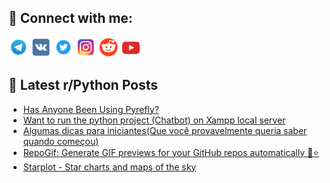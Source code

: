 ## 🔎 Connect with me:
[<img src="https://github.com/bullbesh/bullbesh/blob/main/images/Telegram.png" width="32" height="32" />](https://t.me/bullbesh)
[<img src="https://github.com/bullbesh/bullbesh/blob/main/images/VK.png" width="32" height="32" />](https://vk.com/bullbesh)
[<img src="https://github.com/bullbesh/bullbesh/blob/main/images/Twitter.png" width="32" height="32" />](https://twitter.com/bullbesh1)
[<img src="https://github.com/bullbesh/bullbesh/blob/main/images/Instagram.png" width="32" height="32" />](https://www.instagram.com/bullbesh)
[<img src="https://github.com/bullbesh/bullbesh/blob/main/images/Reddit.png" width="32" height="32" />](https://www.reddit.com/user/bullbesh)
[<img src="https://github.com/bullbesh/bullbesh/blob/main/images/YouTube.png" width="32" height="32" />](https://www.youtube.com/channel/UCtfjRs6uzgq5mfm8S06WTcg)

## 📕 Latest r/Python Posts
<!-- BLOG-POST-LIST:START -->
- [Has Anyone Been Using Pyrefly?](https://www.reddit.com/r/Python/comments/1ni81px/has_anyone_been_using_pyrefly/)
- [Want to run the python project &lpar;Chatbot&rpar; on Xampp local server](https://www.reddit.com/r/Python/comments/1ni74c4/want_to_run_the_python_project_chatbot_on_xampp/)
- [Algumas dicas para iniciantes&lpar;Que você provavelmente queria saber quando começou&rpar;](https://www.reddit.com/r/Python/comments/1ni3kyj/algumas_dicas_para_iniciantesque_você/)
- [RepoGif: Generate GIF previews for your GitHub repos automatically 🎥⭐](https://www.reddit.com/r/Python/comments/1ni3j6b/repogif_generate_gif_previews_for_your_github/)
- [Starplot - Star charts and maps of the sky](https://www.reddit.com/r/Python/comments/1ni2k4t/starplot_star_charts_and_maps_of_the_sky/)
<!-- BLOG-POST-LIST:END -->
